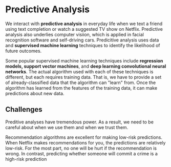# Predictive Analysis

We interact with **predictive analysis** in everyday life when we text a friend using text completion or watch a suggested TV show on Netflix. Predictive analysis also underlies computer visiion, which is applied in facial recognition software and self-driving cars. Predicitive analysis uses data and **supervised machine learning** techniques to identify the likelihood of future outcomes.

Some popular supervised machine learning techniques include **regression models, support vector machines**, and **deep learning convolutional neural networks**. The actual algorithm used with each of these techniques is different, but each requires training data. That is, we have to provide a set of already-classified data that the algorithm can "learn" from. Once the algorithm has learned from the features of the training data, it can make predictions about new data.

## Challenges

Preditive analyses have tremendous power. As a result, we need to be careful about when we use them and when we trust them. 

Recommendation algorithms are excellent for making low-risk predictions. When Netflix makes recommendations for you, the predictions are relatively low-risk. For the most part, no one will be hurt if the recommendation is wrong. In contrast, predicting whether someone will commit a crime is a high-risk prediction
